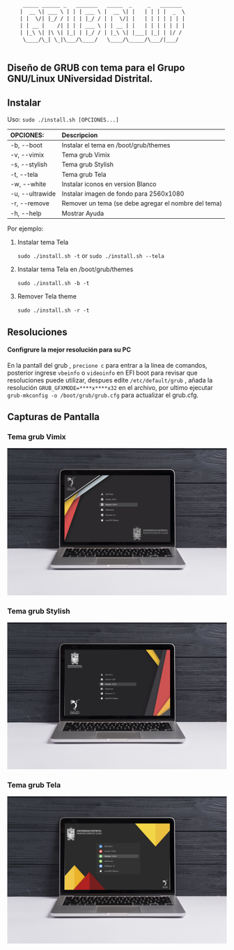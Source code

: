 ```
     _____ ______ _   _______   _____  _     _   _______ 
    |  __ \| ___ \ | | | ___ \ |  __ \| |   | | | |  _  \
    | |  \/| |_/ / | | | |_/ / | |  \/| |   | | | | | | |
    | | __ |    /| | | | ___ \ | | __ | |   | | | | | | |
    | |_\ \| |\ \| |_| | |_/ / | |_\ \| |___| |_| | |/ / 
     \____/\_| \_|\___/\____/   \____/\_____/\___/|___/  
                                                        

```

## Diseño de GRUB con tema para el Grupo GNU/Linux UNiversidad Distrital.

## Instalar

Uso:  `sudo ./install.sh [OPCIONES...]`

|  OPCIONES:          | Descripcion |
|:-------------------|:-------------|
| -b, --boot         | Instalar el tema en  /boot/grub/themes |
| -v, --vimix        | Tema grub Vimix |
| -s, --stylish      | Tema grub Stylish |
| -t, --tela         | Tema grub Tela |
| -w, --white        | Instalar iconos en version Blanco |
| -u, --ultrawide    | Instalar imagen de fondo para 2560x1080 |
| -r, --remove       | Remover un tema (se debe agregar el nombre del tema) |
| -h, --help         | Mostrar Ayuda |

Por ejemplo:

1. Instalar tema Tela 

    `sudo ./install.sh -t`
    or
    `sudo ./install.sh --tela`

2. Instalar tema Tela en /boot/grub/themes

    `sudo ./install.sh -b -t`

3. Remover Tela theme

    `sudo ./install.sh -r -t`

## Resoluciones

#### Configrure la mejor resolución para su PC

En la pantall del grub , `precione c` para entrar a la linea de comandos, posterior ingrese `vbeinfo` o `videoinfo` en EFI boot para revisar que resoluciones puede utilizar, despues edite `/etc/default/grub` , añada la resolución `GRUB_GFXMODE=****x****x32` en el archivo, por ultimo ejecutar `grub-mkconfig -o /boot/grub/grub.cfg` para actualizar el grub.cfg.

## Capturas de Pantalla

### Tema grub Vimix

![vimix grub theme](screenshots/grub-theme-vimix.jpg?raw=true)

### Tema grub Stylish

![Stylish grub theme](screenshots/grub-theme-stylish.jpg?raw=true)

### Tema grub Tela 

![Tela grub theme](screenshots/grub-theme-tela.jpg?raw=true)